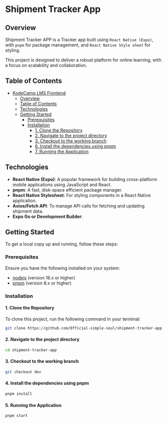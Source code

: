 # Shipment Tracker App

## Overview

Shipment Tracker APP is a Tracker app built using `React Native (Expo)`, with `pnpm` for package management, and `React Native Style sheet` for styling.

This project is designed to deliver a robust platform for online learning, with a focus on scalability and collaboration.

## Table of Contents

- [KodeCamp LMS Frontend](#kodecamp-lms-frontend)
  - [Overview](#overview)
  - [Table of Contents](#table-of-contents)
  - [Technologies](#technologies)
  - [Getting Started](#getting-started)
    - [Prerequisites](#prerequisites)
    - [Installation](#installation)
      - [1. Clone the Repository](#1-clone-the-repository)
      - [2. Navigate to the project directory](#2-navigate-to-the-project-directory)
      - [3. Checkout to the working branch](#3-checkout-to-the-working-branch)
      - [6. Install the dependencies using pnpm](#6-install-the-dependencies-using-pnpm)
      - [7. Running the Application](#7-running-the-application)

## Technologies

- **React Native (Expo)**: A popular framework for building cross-platform mobile applications using JavaScript and React.
- **pnpm**: A fast, disk-space efficient package manager.
- **React Native Stylesheet**: For styling components in a React Native application.
- **Axios/Fetch API**: To manage API calls for fetching and updating shipment data.
- **Expo Go or Development Builder**:

## Getting Started

To get a local copy up and running, follow these steps:

### Prerequisites

Ensure you have the following installed on your system:

- [nodejs](https://nodejs.org/) (version 16.x or higher)
- [pnpm](https://yarnpkg.com/) (version 8.x or higher)

### Installation

#### 1. Clone the Repository

To clone this project, run the following command in your terminal:

```bash
git clone https://github.com/Official-simple-soul/shipment-tracker-app.git
```

#### 2. Navigate to the project directory

```bash
cd shipment-tracker-app
```

#### 3. Checkout to the working branch

```bash
git checkout dev
```

#### 4. Install the dependencies using pnpm

```bash
pnpm install
```

#### 5. Running the Application

```bash
pnpm start
```
